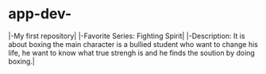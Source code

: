 # app-dev-
|-My first repository|
|-Favorite Series: Fighting Spirit|
|-Description: It is about boxing the main character is a bullied student who want to change his life, he want to know what true strengh is and he finds the soution by doing boxing.| 
